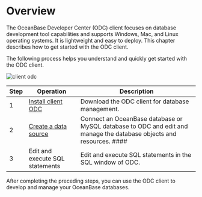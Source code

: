 # Overview

The OceanBase Developer Center (ODC) client focuses on database development tool capabilities and supports Windows, Mac, and Linux operating systems. It is lightweight and easy to deploy. This chapter describes how to get started with the ODC client.

The following process helps you understand and quickly get started with the ODC client.

![client odc](https://obbusiness-private.oss-cn-shanghai.aliyuncs.com/doc/img/odc/420/quickstart/client%20odc%20overview-EN.png)

| Step | Operation | Description |
| ------ | ------ | ------ |
| 1 | [Install client ODC](2.quickstart-install-odc.md) | Download the ODC client for database management.  |
| 2 | [Create a data source](3.quickstart-using-client-odc.md) | Connect an OceanBase database or MySQL database to ODC and edit and manage the database objects and resources. ​#### |
| 3 | Edit and execute SQL statements | Edit and execute SQL statements in the SQL window of ODC.  |

After completing the preceding steps, you can use the ODC client to develop and manage your OceanBase databases.